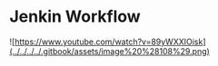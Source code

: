 # Jenkin Workflow



![https://www.youtube.com/watch?v=89yWXXIOisk](../../../../.gitbook/assets/image%20%28108%29.png)

